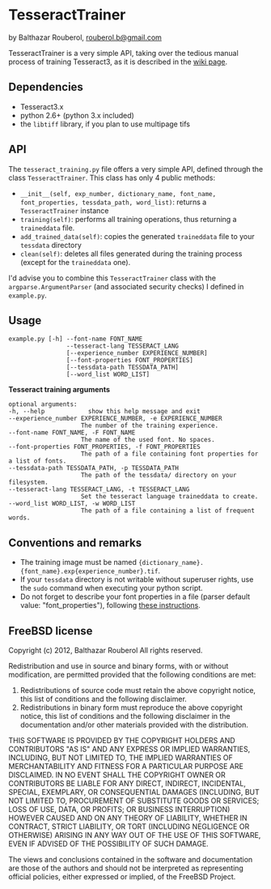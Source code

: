 # TesseractTrainer
by Balthazar Rouberol, [rouberol.b@gmail.com](mailto:rouberol.b@gmail.com)

TesseractTrainer is a very simple API, taking over the tedious manual process of 
training Tesseract3, as it is described in the [wiki page](https://code.google.com/p/tesseract-ocr/wiki/TrainingTesseract3).

## Dependencies

* Tesseract3.x
* python 2.6+ (python 3.x included)
* the `libtiff` library, if you plan to use multipage tifs

## API
The `tesseract_training.py` file offers a very simple API, defined through the class `TesseractTrainer`.
This class has only 4 public methods:

* `__init__(self, exp_number, dictionary_name, font_name, font_properties, tessdata_path, word_list)`: returns a `TesseractTrainer` instance
* `training(self)`: performs all training operations, thus returning a `traineddata` file.
* `add_trained_data(self)`: copies the generated `traineddata` file to your `tessdata` directory 
* `clean(self)`: deletes all files generated during the training process (except for the `traineddata` one).

I'd advise you to combine this `TesseractTrainer` class with the `argparse.ArgumentParser` (and associated security checks) I defined in `example.py`.

## Usage

	example.py [-h] --font-name FONT_NAME  
					--tesseract-lang TESSERACT_LANG
	                [--experience_number EXPERIENCE_NUMBER]
	                [--font-properties FONT_PROPERTIES]
	                [--tessdata-path TESSDATA_PATH]  
	                [--word_list WORD_LIST]

**Tesseract training arguments**

	optional arguments:
	-h, --help            show this help message and exit
	--experience_number EXPERIENCE_NUMBER, -e EXPERIENCE_NUMBER
	                    The number of the training experience.
	--font-name FONT_NAME, -F FONT_NAME
	                    The name of the used font. No spaces.
	--font-properties FONT_PROPERTIES, -f FONT_PROPERTIES
	                    The path of a file containing font properties for a list of fonts.
	--tessdata-path TESSDATA_PATH, -p TESSDATA_PATH
	                    The path of the tessdata/ directory on your filesystem.
	--tesseract-lang TESSERACT_LANG, -t TESSERACT_LANG
	                    Set the tesseract language traineddata to create.
	--word_list WORD_LIST, -w WORD_LIST
	                    The path of a file containing a list of frequent words.

## Conventions and remarks

* The training image must be named `{dictionary_name}.{font_name}.exp{experience_number}.tif`.
* If your `tessdata` directory is not writable without superuser rights, use the `sudo` command when executing your python script.
* Do not forget to describe your font properties in a file (parser default value: "font_properties"), following [these instructions](https://code.google.com/p/tesseract-ocr/wiki/TrainingTesseract3#font_properties_%28new_in_3.01%29).


## FreeBSD license
Copyright (c) 2012, Balthazar Rouberol
All rights reserved.

Redistribution and use in source and binary forms, with or without
modification, are permitted provided that the following conditions are met: 

1. Redistributions of source code must retain the above copyright notice, this
   list of conditions and the following disclaimer. 
2. Redistributions in binary form must reproduce the above copyright notice,
   this list of conditions and the following disclaimer in the documentation
   and/or other materials provided with the distribution. 

THIS SOFTWARE IS PROVIDED BY THE COPYRIGHT HOLDERS AND CONTRIBUTORS "AS IS" AND
ANY EXPRESS OR IMPLIED WARRANTIES, INCLUDING, BUT NOT LIMITED TO, THE IMPLIED
WARRANTIES OF MERCHANTABILITY AND FITNESS FOR A PARTICULAR PURPOSE ARE
DISCLAIMED. IN NO EVENT SHALL THE COPYRIGHT OWNER OR CONTRIBUTORS BE LIABLE FOR
ANY DIRECT, INDIRECT, INCIDENTAL, SPECIAL, EXEMPLARY, OR CONSEQUENTIAL DAMAGES
(INCLUDING, BUT NOT LIMITED TO, PROCUREMENT OF SUBSTITUTE GOODS OR SERVICES;
LOSS OF USE, DATA, OR PROFITS; OR BUSINESS INTERRUPTION) HOWEVER CAUSED AND
ON ANY THEORY OF LIABILITY, WHETHER IN CONTRACT, STRICT LIABILITY, OR TORT
(INCLUDING NEGLIGENCE OR OTHERWISE) ARISING IN ANY WAY OUT OF THE USE OF THIS
SOFTWARE, EVEN IF ADVISED OF THE POSSIBILITY OF SUCH DAMAGE.

The views and conclusions contained in the software and documentation are those
of the authors and should not be interpreted as representing official policies, 
either expressed or implied, of the FreeBSD Project.